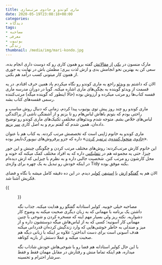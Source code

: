 ```yaml
---
title: ماری کوندو و جادوی مرتب‌سازی
date: 2020-05-19T23:08:18+08:00
categories:
- دیدگاه
tags:
- مصاحبه
- معرفی
- یوتیوب
- زندگی
thumbnail: /media/img/mari-kondo.jpg
---
```


مارک منسون در [یکی](https://markmanson.net/passion) [از](https://markmanson.net/passion) [مقالاتش](https://markmanson.net/passion) گفته برو همون کاری رو که دوست داری انجام بده، سعی کن به بهترین نحو انجامش بدی و ازش لذت ببری؛ مطمئن باش در نهایت یه جوری از همون کار میتونی کسب درآمد هم بکنی.



الان که داشتم [یه](https://www.youtube.com/watch?v=5R1gGCO3MaA) [ویدئو](https://www.youtube.com/watch?v=5R1gGCO3MaA) راجع به ماری کوندو رو نگاه میکردم یاد همین حرف افتادم. در یه قسمت از ویدئو گوینده به بچگی‌های ماری اشاره میکنه. گویا در دوران مدرسه ماری قفسه کتاب‌ها رو مرتب میکرده و آرزوش بوده (حالا اینطور که گوینده میگه) مرتب‌کننده رسمی فقسه‌های کتاب بشه.



ماری کوندو رو چند روز پیش توی یوتیوب پیدا کردم، زمانی که دنبال روش مناسب و راحتی بودم که بتونم باهاش لباس‌هام رو تا بزنم و از آشفتگی ناشی از پراکندگی لباس‌های خلاص بشم. متوجه شدم ویدئوهای مختلفی تکنیک‌های ماری کوندو رو توضیح داده‌ان، همین شدم که گفتم برم و به اصل کاری [سر](https://www.youtube.com/watch?v=IjkmqbJTLBM) [بزنم](https://www.youtube.com/watch?v=IjkmqbJTLBM).

ماری کوندو یه خانوم ژاپنی است که تخصصش مرتب کردنه. یه کتاب هم با عنوان «[جادوی](https://www.amazon.com/Life-Changing-Magic-Tidying-Decluttering-Organizing/dp/1607747308) [متحول‌کننده‌ی](https://www.amazon.com/Life-Changing-Magic-Tidying-Decluttering-Organizing/dp/1607747308) [ترتمیز](https://www.amazon.com/Life-Changing-Magic-Tidying-Decluttering-Organizing/dp/1607747308) [کردن](https://www.amazon.com/Life-Changing-Magic-Tidying-Decluttering-Organizing/dp/1607747308)» داره که جزو پرفروش‌های نیویورک‌تایمز بوده.

این خانوم کارش مرتب‌کردنه: روش‌های مختلف مرتب کردن و چگونگی چینش و این جور چیزا. حتی یه مجموعه هم در [نتفلیکس](https://www.youtube.com/watch?v=WvyeapVBLWY) داره که به افراد مختلف کمک میکنه که خونه و محل کارشون رو مرتب کنن. شخصیت جالبی داره و به نظرم با چیزایی که ازش دیده‌ام در اینکه خودش رو تبدیل به یک چهره برای واژه‌ی Tidy بکنه موفق بوده.



الان هم یه [گفتگو](https://www.youtube.com/watch?v=f1aBqpF6mwQ) [ازش](https://www.youtube.com/watch?v=f1aBqpF6mwQ) [با](https://www.youtube.com/watch?v=f1aBqpF6mwQ) [استیفن](https://www.youtube.com/watch?v=f1aBqpF6mwQ) [کولبر](https://www.youtube.com/watch?v=f1aBqpF6mwQ) دیدم. در این ده دقیقه کامل میشه با نگاه و فضای فکریش آشنا شد.

{{<figure src="/media/img/kondo-lateshow.jpg">}}

مصاحبه خیلی خوبیه. کولبر استادانه گفتگو رو هدایت میکنه. جذاب نگه داشتن یک برنامه با مهمانی که به زبان دیگری صحبت میکنه به وضوح کار دشواریه. نکته ریز ولی بسیار مهم اینه که مسخره کردن و شوخی با چنین مهمانی کار آسونیه؛ کسی که به از لباس‌هاش میگه دوستشون داره و از میز و صندلی به خاطر خوشی‌هایی که وارد زندگیش کرده‌ان قدردانی میکنه هدف آسونی است برای دست انداختن؛ علاوه بر اینکه با زبانی دیگه هم صحبت میکنه و عملا دستش از بازیه کوتاهه.

با این حال کولبر استادانه هم فضا رو با شوخی‌هاش خودش شاداب نگه میداره، هم اینکه تماما منش و رفتارش در مقابل مهمان فقط و فقط سرشار احترام و تحسینه.